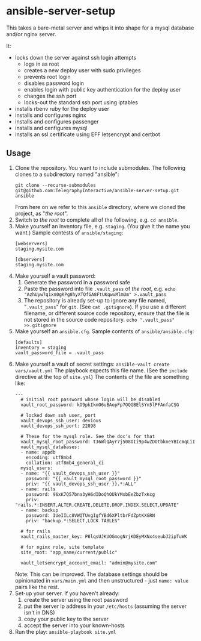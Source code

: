 # ansible-server-setup
This takes a bare-metal server and whips it into shape for a mysql database
and/or nginx server.

It:
* locks down the server against ssh login attempts
  - logs in as root
  - creates a new deploy user with sudo privileges
  - prevents root login
  - disables password login
  - enables login with public key authentication for the deploy user
  - changes the ssh port
  - locks-out the standard ssh port using iptables
* installs rbenv ruby for the deploy user
* installs and configures nginx
* installs and configures passenger
* installs and cenfigures mysql
* installs an ssl certificate using EFF letsencrypt and certbot

## Usage

1. Clone the repository. You want to include submodules. The following clones
    to a subdirectory named "ansible":
    ```
    git clone --recurse-submodules git@github.com:TelegraphyInteractive/ansible-server-setup.git ansible
    ```
    From here on we refer to this `ansible` directory,
    where we cloned the project, as "*the root*".
1. Switch to *the root* to complete all of the following, e.g. `cd ansible`.
1. Make yourself an inventory file, e.g. `staging`.
    (You give it the name you want.)
    Sample contests of `ansible/staging`:
    ```
    [webservers]
    staging.mysite.com

    [dbservers]
    staging.mysite.com
    ```
1. Make yourself a vault password:
   1. Generate the password in a password safe
   2. Paste the password into file `.vault_pass` of *the root*, e.g.
      `echo "AzhUyw7q1xn0gKPg8hyXTQfGA8FtUKqwvMlmUm" >.vault_pass`
   3. The repository is already set-up to ignore any file named, "`.vault_pass`"
      for `git`. (See `cat .gitignore`).
      If you use a different filename, or different source code repository,
      ensure that the file is not stored in the source code repository.
      `echo ".vault_pass" >>.gitignore`
1. Make yourself an `ansible.cfg`.
    Sample contents of `ansible/ansible.cfg`:
    ```
    [defaults]
    inventory = staging
    vault_password_file = .vault_pass
    ```
1. Make yourself a vault of secret settings:
    `ansible-vault create vars/vault.yml`
    The playbook expects this file name. (See the `include` directive at the
    top of `site.yml`) The contents of the file are something like:
    ```
    ---
      # initial root password whose login will be disabled
      vault_root_password: kO9pkIkmO6uBAopFp7OQGBElSYn5lPFAnfaCSG

      # locked down ssh user, port
      vault_devops_ssh_user: devious
      vault_devops_ssh_port: 22898

      # These for the mysql role. See the doc's for that
      vault_mysql_root_password: t36WlQAyr7j508OIi9p4wZDOtbkneYBIcmqLiI
      vault_mysql_databases:
      - name: appdb
        encoding: utf8mb4
        collation: utf8mb4_general_ci
      mysql_users:
      - name: "{{ vault_devops_ssh_user }}"
        password: "{{ vault_mysql_root_password }}"
        priv: "{{ vault_devops_ssh_user }}.*:ALL"
      - name: rails
        password: 96xK7Q57bna3yH6dIDoQhOUkYMsbEeZbzTxKcg
        priv: "rails.*:INSERT,ALTER,CREATE,DELETE,DROP,INDEX,SELECT,UPDATE"
      - name: backup
        password: IUeIILc8VWQTUvgIgfYBd6XPltbrFdZptKXGRN
        priv: "backup.*:SELECT,LOCK TABLES"

      # for rails
      vault_rails_master_key: P8lqsUJKUOGmogNrjKDEyMXNx4seubJ2ipTuWK

      # for nginx role, site template
      site_root: "app_name/current/public"

      vault_letsencrypt_account_email: "admin@mysite.com"
    ```
    Note: This can be improved. The database settings should be opinionated in
    `vars/main.yml` and then unstructured - just `name: value` pairs
    like the rest.
1. Set-up your server. If you haven't already:
    1. create the server using the root password
    1. put the server ip address in your `/etc/hosts`
       (assuming the server isn't in DNS)
    1. copy your public key to the server
    1. accept the server into your known-hosts
1. Run the play: `ansible-playbook site.yml`
